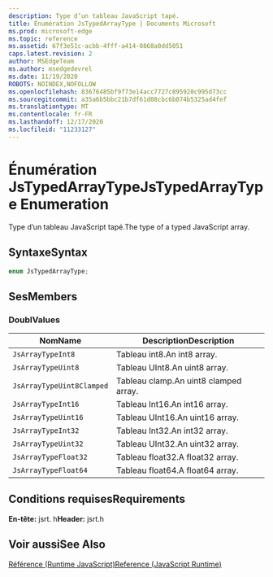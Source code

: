 ```yaml
---
description: Type d’un tableau JavaScript tapé.
title: Énumération JsTypedArrayType | Documents Microsoft
ms.prod: microsoft-edge
ms.topic: reference
ms.assetid: 67f3e51c-acbb-4fff-a414-0868a0dd5051
caps.latest.revision: 2
author: MSEdgeTeam
ms.author: msedgedevrel
ms.date: 11/19/2020
ROBOTS: NOINDEX,NOFOLLOW
ms.openlocfilehash: 83676485bf9f73e14acc7727c895920c995d73cc
ms.sourcegitcommit: a35a6b5bbc21b7df61d08cbc6b074b5325ad4fef
ms.translationtype: MT
ms.contentlocale: fr-FR
ms.lasthandoff: 12/17/2020
ms.locfileid: "11233127"
---
```

# <span data-ttu-id="61582-103">Énumération JsTypedArrayType</span><span class="sxs-lookup"><span data-stu-id="61582-103">JsTypedArrayType Enumeration</span></span>

<span data-ttu-id="61582-104">Type d’un tableau JavaScript tapé.</span><span class="sxs-lookup"><span data-stu-id="61582-104">The type of a typed JavaScript array.</span></span>  
  
## <span data-ttu-id="61582-105">Syntaxe</span><span class="sxs-lookup"><span data-stu-id="61582-105">Syntax</span></span>  
  
```cpp  
enum JsTypedArrayType;  
```  
  
## <span data-ttu-id="61582-106">Ses</span><span class="sxs-lookup"><span data-stu-id="61582-106">Members</span></span>  
  
### <span data-ttu-id="61582-107">Doubl</span><span class="sxs-lookup"><span data-stu-id="61582-107">Values</span></span>  
  
|<span data-ttu-id="61582-108">Nom</span><span class="sxs-lookup"><span data-stu-id="61582-108">Name</span></span>|<span data-ttu-id="61582-109">Description</span><span class="sxs-lookup"><span data-stu-id="61582-109">Description</span></span>|  
|----------|-----------------|  
|`JsArrayTypeInt8`|<span data-ttu-id="61582-110">Tableau int8.</span><span class="sxs-lookup"><span data-stu-id="61582-110">An int8 array.</span></span>|  
|`JsArrayTypeUint8`|<span data-ttu-id="61582-111">Tableau UInt8.</span><span class="sxs-lookup"><span data-stu-id="61582-111">An uint8 array.</span></span>|  
|`JsArrayTypeUint8Clamped`|<span data-ttu-id="61582-112">Tableau clamp.</span><span class="sxs-lookup"><span data-stu-id="61582-112">An uint8 clamped array.</span></span>|  
|`JsArrayTypeInt16`|<span data-ttu-id="61582-113">Tableau Int16.</span><span class="sxs-lookup"><span data-stu-id="61582-113">An int16 array.</span></span>|  
|`JsArrayTypeUint16`|<span data-ttu-id="61582-114">Tableau UInt16.</span><span class="sxs-lookup"><span data-stu-id="61582-114">An uint16 array.</span></span>|  
|`JsArrayTypeInt32`|<span data-ttu-id="61582-115">Tableau Int32.</span><span class="sxs-lookup"><span data-stu-id="61582-115">An int32 array.</span></span>|  
|`JsArrayTypeUint32`|<span data-ttu-id="61582-116">Tableau UInt32.</span><span class="sxs-lookup"><span data-stu-id="61582-116">An uint32 array.</span></span>|  
|`JsArrayTypeFloat32`|<span data-ttu-id="61582-117">Tableau float32.</span><span class="sxs-lookup"><span data-stu-id="61582-117">A float32 array.</span></span>|  
|`JsArrayTypeFloat64`|<span data-ttu-id="61582-118">Tableau float64.</span><span class="sxs-lookup"><span data-stu-id="61582-118">A float64 array.</span></span>|  
  
## <span data-ttu-id="61582-119">Conditions requises</span><span class="sxs-lookup"><span data-stu-id="61582-119">Requirements</span></span>  
 <span data-ttu-id="61582-120">**En-tête:** jsrt. h</span><span class="sxs-lookup"><span data-stu-id="61582-120">**Header:** jsrt.h</span></span>  
  
## <span data-ttu-id="61582-121">Voir aussi</span><span class="sxs-lookup"><span data-stu-id="61582-121">See Also</span></span>  
 [<span data-ttu-id="61582-122">Référence (Runtime JavaScript)</span><span class="sxs-lookup"><span data-stu-id="61582-122">Reference (JavaScript Runtime)</span></span>](../chakra-hosting/reference-javascript-runtime.md)
